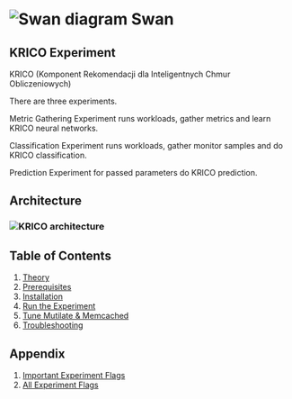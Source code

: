 <!--
 Copyright (c) 2019 Intel Corporation

 Licensed under the Apache License, Version 2.0 (the "License");
 you may not use this file except in compliance with the License.
 You may obtain a copy of the License at

      http://www.apache.org/licenses/LICENSE-2.0

 Unless required by applicable law or agreed to in writing, software
 distributed under the License is distributed on an "AS IS" BASIS,
 WITHOUT WARRANTIES OR CONDITIONS OF ANY KIND, either express or implied.
 See the License for the specific language governing permissions and
 limitations under the License.
-->

# ![Swan diagram](/images/swan-logo-48.png) Swan

## KRICO Experiment

KRICO (Komponent Rekomendacji dla Inteligentnych Chmur Obliczeniowych)


There are three experiments.

Metric Gathering Experiment runs workloads, gather metrics and learn KRICO neural networks.

Classification Experiment runs workloads, gather monitor samples and do KRICO classification.

Prediction Experiment for passed parameters do KRICO prediction.

## Architecture

### ![KRICO architecture](/images/krico-architecture.png)

## Table of Contents
1. [Theory](docs/theory.md)
1. [Prerequisites](docs/prerequisites.md)
1. [Installation](docs/installation.md)
1. [Run the Experiment ](docs/run_experiment.md)
1. [Tune Mutilate & Memcached](docs/tuning.md)
1. [Troubleshooting](docs/troubleshooting.md)

## Appendix

1. [Important Experiment Flags](docs/experiment_configuration.md)
1. [All Experiment Flags](docs/experiment_config_dump_example.md)
